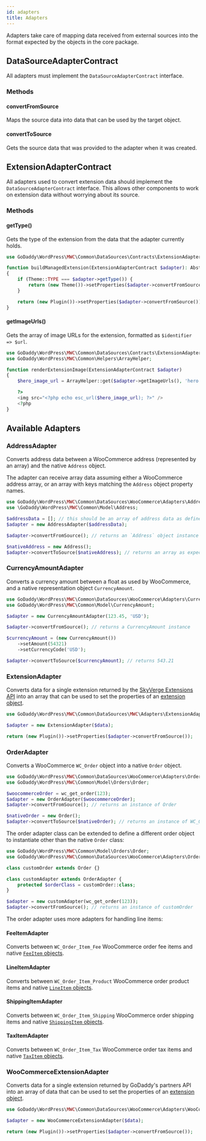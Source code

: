 ```yaml
---
id: adapters
title: Adapters
---
```


Adapters take care of mapping data received from external sources into the format expected by the objects in the core package.

## DataSourceAdapterContract

All adapters must implement the `DataSourceAdapterContract` interface.

### Methods

#### convertFromSource

Maps the source data into data that can be used by the target object.

#### convertToSource

Gets the source data that was provided to the adapter when it was created.

## ExtensionAdapterContract

All adapters used to convert extension data should implement the `DataSourceAdapterContract` interface. This allows other components to work on extension data without worrying about its source.

### Methods

#### getType()

Gets the type of the extension from the data that the adapter currently holds.

```php
use GoDaddy\WordPress\MWC\Common\DataSources\Contracts\ExtensionAdapterContract;

function buildManagedExtension(ExtensionAdapterContract $adapter): AbstractExtension
{
    if (Theme::TYPE === $adapter->getType()) {
        return (new Theme())->setProperties($adapter->convertFromSource());
    }

    return (new Plugin())->setProperties($adapter->convertFromSource());
}
```

#### getImageUrls()

Gets the array of image URLs for the extension, formatted as `$identifier => $url`.

```php
use GoDaddy\WordPress\MWC\Common\DataSources\Contracts\ExtensionAdapterContract;
use GoDaddy\WordPress\MWC\Common\Helpers\ArrayHelper;

function renderExtensionImage(ExtensionAdapterContract $adapter)
{
    $hero_image_url = ArrayHelper::get($adapter->getImageUrls(), 'hero', 'placeholder-image.png');

    ?>
    <img src="<?php echo esc_url($hero_image_url); ?>" />
    <?php
}
```

## Available Adapters

### AddressAdapter

Converts address data between a WooCommerce address (represented by an array) and the native `Address` object.

The adapter can receive array data assuming either a WooCommerce address array, or an array with keys matching the `Address` object property names.

```php
use GoDaddy\WordPress\MWC\Common\DataSources\WooCommerce\Adapters\AddressAdapter;
use \GoDaddy\WordPress\MWC\Common\Model\Address;

$addressData = []; // this should be an array of address data as defined in WooCommerce
$adapter = new AddressAdapter($addressData);

$adapter->convertFromSource(); // returns an `Address` object instance

$nativeAddress = new Address();
$adapter->convertToSource($nativeAddress); // returns an array as expected by WooCommerce
```

### CurrencyAmountAdapter

Converts a currency amount between a float as used by WooCommerce, and a native representation object `CurrencyAmount`.

```php
use GoDaddy\WordPress\MWC\Common\DataSources\WooCommerce\Adapters\CurrencyAmountAdapter;
use GoDaddy\WordPress\MWC\Common\Model\CurrencyAmount;

$adapter = new CurrencyAmountAdapter(123.45, 'USD');

$adapter->convertFromSource(); // returns a CurrencyAmount instance

$currencyAmount = (new CurrencyAmount())
    ->setAmount(54321)
    ->setCurrencyCode('USD');

$adapter->convertToSource($currencyAmount); // returns 543.21
```

### ExtensionAdapter

Converts data for a single extension returned by the [SkyVerge Extensions API](https://github.com/gdcorp-partners/skyverge-extensions-api) into an array that can be used to set the properties of an [extension object](/components/extension.md).

```php
use GoDaddy\WordPress\MWC\Common\DataSources\MWC\Adapters\ExtensionAdapter;

$adapter = new ExtensionAdapter($data);

return (new Plugin())->setProperties($adapter->convertFromSource());
```

### OrderAdapter

Converts a WooCommerce `WC_Order` object into a native `Order` object.

```php
use GoDaddy\WordPress\MWC\Common\DataSources\WooCommerce\Adapters\Order\OrderAdapter;
use GoDaddy\WordPress\MWC\Common\Model\Orders\Order;

$woocommerceOrder = wc_get_order(123);
$adapter = new OrderAdapter($woocommerceOrder);
$adapter->convertFromSource(); // returns an instance of Order

$nativeOrder = new Order();
$adapter->convertToSource($nativeOrder); // returns an instance of WC_Order
```

The order adapter class can be extended to define a different order object to instantiate other than the native `Order` class:

```php
use GoDaddy\WordPress\MWC\Common\Model\Orders\Order;
use GoDaddy\WordPress\MWC\Common\DataSources\WooCommerce\Adapters\Order\OrderAdapter;

class customOrder extends Order {}

class customAdapter extends OrderAdapter {
	protected $orderClass = customOrder::class;
}

$adapter = new customAdapter(wc_get_order(123));
$adapter->convertFromSource(); // returns an instance of customOrder
```

The order adapter uses more adapters for handling line items:

#### FeeItemAdapter 

Converts between `WC_Order_Item_Fee` WooCommerce order fee items and native [`FeeItem` objects](/models/orders/fee-item).

#### LineItemAdapter 

Converts between `WC_Order_Item_Product` WooCommerce order product items and native [`LineItem` objects](/models/orders/line-item).

#### ShippingItemAdapter

Converts between `WC_Order_Item_Shipping` WooCommerce order shipping items and native [`ShippingItem` objects](/models/orders/shipping-item).

#### TaxItemAdapter 

Converts between `WC_Order_Item_Tax` WooCommerce order tax items and native [`TaxItem` objects](/models/orders/tax-item). 

### WooCommerceExtensionAdapter

Converts data for a single extension returned by GoDaddy's partners API into an array of data that can be used to set the properties of an [extension object](/components/extension.md).

```php
use GoDaddy\WordPress\MWC\Common\DataSources\WooCommerce\Adapters\WooCommerceExtensionAdapter;

$adapter = new WooCommerceExtensionAdapter($data);

return (new Plugin())->setProperties($adapter->convertFromSource());
```
